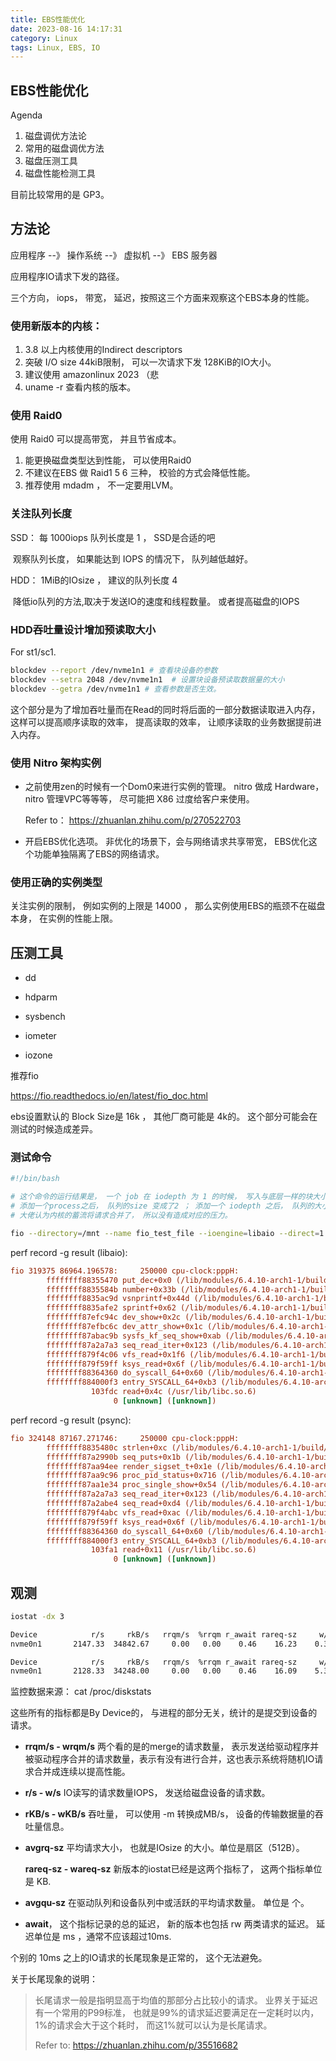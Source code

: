 ```yaml
---
title: EBS性能优化
date: 2023-08-16 14:17:31
category: Linux
tags: Linux, EBS, IO
---
```


## EBS性能优化

Agenda

1. 磁盘调优方法论
2. 常用的磁盘调优方法
3. 磁盘压测工具
4. 磁盘性能检测工具

目前比较常用的是 GP3。 

## 方法论

应用程序 --》 操作系统 --》 虚拟机 --》 EBS 服务器

应用程序IO请求下发的路径。

三个方向， iops， 带宽， 延迟，按照这三个方面来观察这个EBS本身的性能。 

### 使用新版本的内核：

1. 3.8 以上内核使用的Indirect descriptors
2. 突破 I/O size 44kiB限制， 可以一次请求下发 128KiB的IO大小。
3. 建议使用 amazonlinux 2023 （悲
4. uname -r 查看内核的版本。

### 使用 Raid0

使用 Raid0 可以提高带宽， 并且节省成本。

1. 能更换磁盘类型达到性能， 可以使用Raid0 
2. 不建议在EBS 做 Raid1 5 6 三种， 校验的方式会降低性能。
3. 推荐使用 mdadm ， 不一定要用LVM。

### 关注队列长度

SSD： 每 1000iops 队列长度是 1 ， SSD是合适的吧

​      观察队列长度， 如果能达到 IOPS 的情况下， 队列越低越好。

HDD： 1MiB的IOsize ， 建议的队列长度 4

​      降低io队列的方法,取决于发送IO的速度和线程数量。 或者提高磁盘的IOPS

### HDD吞吐量设计增加预读取大小

For st1/sc1. 

```bash
blockdev --report /dev/nvme1n1 # 查看块设备的参数
blockdev --setra 2048 /dev/nvme1n1  # 设置块设备预读取数据量的大小
blockdev --getra /dev/nvme1n1 # 查看参数是否生效。
```

这个部分是为了增加吞吐量而在Read的同时将后面的一部分数据读取进入内存， 这样可以提高顺序读取的效率， 提高读取的效率， 让顺序读取的业务数据提前进入内存。

### 使用 Nitro 架构实例

- 之前使用zen的时候有一个Dom0来进行实例的管理。 nitro 做成 Hardware， nitro 管理VPC等等等， 尽可能把 X86 过度给客户来使用。

  Refer to： https://zhuanlan.zhihu.com/p/270522703

- 开启EBS优化选项。 非优化的场景下，会与网络请求共享带宽， EBS优化这个功能单独隔离了EBS的网络请求。

### 使用正确的实例类型

关注实例的限制， 例如实例的上限是 14000 ， 那么实例使用EBS的瓶颈不在磁盘本身， 在实例的性能上限。

## 压测工具

- dd 

- hdparm 

- sysbench

- iometer

- iozone

推荐fio 

https://fio.readthedocs.io/en/latest/fio_doc.html

ebs设置默认的 Block Size是 16k ， 其他厂商可能是 4k的。 这个部分可能会在测试的时候造成差异。 

### 测试命令

```bash
#!/bin/bash

# 这个命令的运行结果是， 一个 job 在 iodepth 为 1 的时候， 写入与底层一样的块大小，在iostat 中可以看到  avgqu-zs 的大小是 1。
# 添加一个process之后， 队列的size 变成了2 ； 添加一个 iodepth 之后， 队列的大小为 1 ~ 2 之间。 
# 大佬认为内核的蓄流将请求合并了， 所以没有造成对应的压力。 

fio --directory=/mnt --name fio_test_file --ioengine=libaio --direct=1 --rw=read --rate_iops=1 --bs=16k --size=200M --iodepth=1 --numjobs=1 --time_based --runtime=600 --group_reporting --norandommap

```

perf record -g result (libaio):

```ini
fio 319375 86964.196578:     250000 cpu-clock:pppH:
        ffffffff88355470 put_dec+0x0 (/lib/modules/6.4.10-arch1-1/build/vmlinux)
        ffffffff8835584b number+0x33b (/lib/modules/6.4.10-arch1-1/build/vmlinux)
        ffffffff8835ac9d vsnprintf+0x44d (/lib/modules/6.4.10-arch1-1/build/vmlinux)
        ffffffff8835afe2 sprintf+0x62 (/lib/modules/6.4.10-arch1-1/build/vmlinux)
        ffffffff87efc94c dev_show+0x2c (/lib/modules/6.4.10-arch1-1/build/vmlinux)
        ffffffff87efbc6c dev_attr_show+0x1c (/lib/modules/6.4.10-arch1-1/build/vmlinux)
        ffffffff87abac9b sysfs_kf_seq_show+0xab (/lib/modules/6.4.10-arch1-1/build/vmlinux)
        ffffffff87a2a7a3 seq_read_iter+0x123 (/lib/modules/6.4.10-arch1-1/build/vmlinux)
        ffffffff879f4c06 vfs_read+0x1f6 (/lib/modules/6.4.10-arch1-1/build/vmlinux)
        ffffffff879f59ff ksys_read+0x6f (/lib/modules/6.4.10-arch1-1/build/vmlinux)
        ffffffff88364360 do_syscall_64+0x60 (/lib/modules/6.4.10-arch1-1/build/vmlinux)
        ffffffff884000f3 entry_SYSCALL_64+0xb3 (/lib/modules/6.4.10-arch1-1/build/vmlinux)
                  103fdc read+0x4c (/usr/lib/libc.so.6)
                       0 [unknown] ([unknown])
```

perf record -g result (psync):

```ini
fio 324148 87167.271746:     250000 cpu-clock:pppH:
        ffffffff8835480c strlen+0xc (/lib/modules/6.4.10-arch1-1/build/vmlinux)
        ffffffff87a2990b seq_puts+0x1b (/lib/modules/6.4.10-arch1-1/build/vmlinux)
        ffffffff87aa94ee render_sigset_t+0x1e (/lib/modules/6.4.10-arch1-1/build/vmlinux)
        ffffffff87aa9c96 proc_pid_status+0x716 (/lib/modules/6.4.10-arch1-1/build/vmlinux)
        ffffffff87aa1e34 proc_single_show+0x54 (/lib/modules/6.4.10-arch1-1/build/vmlinux)
        ffffffff87a2a7a3 seq_read_iter+0x123 (/lib/modules/6.4.10-arch1-1/build/vmlinux)
        ffffffff87a2abe4 seq_read+0xd4 (/lib/modules/6.4.10-arch1-1/build/vmlinux)
        ffffffff879f4abc vfs_read+0xac (/lib/modules/6.4.10-arch1-1/build/vmlinux)
        ffffffff879f59ff ksys_read+0x6f (/lib/modules/6.4.10-arch1-1/build/vmlinux)
        ffffffff88364360 do_syscall_64+0x60 (/lib/modules/6.4.10-arch1-1/build/vmlinux)
        ffffffff884000f3 entry_SYSCALL_64+0xb3 (/lib/modules/6.4.10-arch1-1/build/vmlinux)
                  103fa1 read+0x11 (/usr/lib/libc.so.6)
                       0 [unknown] ([unknown])
```

## 观测

```bash
iostat -dx 3

Device            r/s     rkB/s   rrqm/s  %rrqm r_await rareq-sz     w/s     wkB/s   wrqm/s  %wrqm w_await wareq-sz     d/s     dkB/s   drqm/s  %drqm d_await dareq-sz     f/s f_await  aqu-sz  %util
nvme0n1       2147.33  34842.67     0.00   0.00    0.46    16.23    0.33      1.33     0.00   0.00    1.00     4.00    0.00      0.00     0.00   0.00    0.00     0.00    0.00    0.00    1.00 100.00

Device            r/s     rkB/s   rrqm/s  %rrqm r_await rareq-sz     w/s     wkB/s   wrqm/s  %wrqm w_await wareq-sz     d/s     dkB/s   drqm/s  %drqm d_await dareq-sz     f/s f_await  aqu-sz  %util
nvme0n1       2128.33  34248.00     0.00   0.00    0.46    16.09    5.33     49.83     1.33  20.00    0.94     9.34    0.00      0.00     0.00   0.00    0.00     0.00    0.00    0.00    0.99  99.87
```

监控数据来源：  cat /proc/diskstats

这些所有的指标都是By Device的， 与进程的部分无关，统计的是提交到设备的请求。

- **rrqm/s - wrqm/s**  两个看的是的merge的请求数量， 表示发送给驱动程序并被驱动程序合并的请求数量，表示有没有进行合并，这也表示系统将随机IO请求合并成连续以提高性能。 

- **r/s - w/s**  IO读写的请求数量IOPS， 发送给磁盘设备的请求数。

- **rKB/s - wKB/s** 吞吐量， 可以使用 -m 转换成MB/s， 设备的传输数据量的吞吐量信息。 

- **avgrq-sz**  平均请求大小， 也就是IOsize 的大小。单位是扇区（512B）。

  **rareq-sz -  wareq-sz** 新版本的iostat已经是这两个指标了， 这两个指标单位是 KB.

- **avgqu-sz**  在驱动队列和设备队列中或活跃的平均请求数量。 单位是 个。

- **await**， 这个指标记录的总的延迟， 新的版本也包括 rw 两类请求的延迟。 延迟单位是 ms ，通常不应该超过10ms.

个别的 10ms 之上的IO请求的长尾现象是正常的， 这个无法避免。

关于长尾现象的说明： 

> 长尾请求一般是指明显高于均值的那部分占比较小的请求。  业界关于延迟有一个常用的P99标准， 也就是99%的请求延迟要满足在一定耗时以内， 1%的请求会大于这个耗时， 而这1%就可以认为是长尾请求。  
>
> Refer to:  https://zhuanlan.zhihu.com/p/35516682

